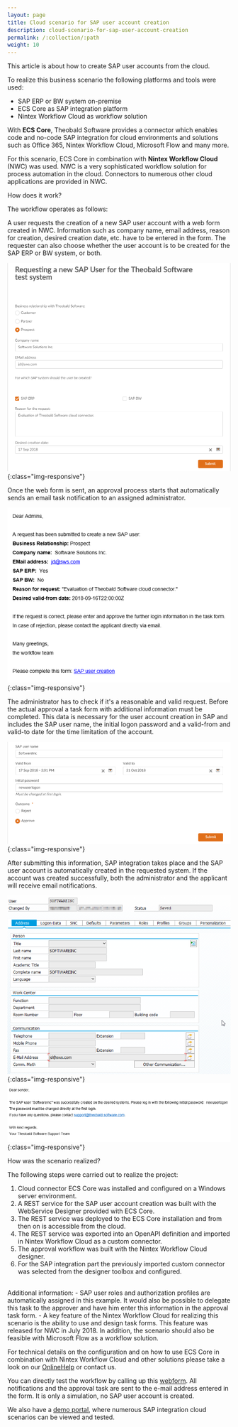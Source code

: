 ```yaml
---
layout: page
title: Cloud scenario for SAP user account creation
description: cloud-scenario-for-sap-user-account-creation
permalink: /:collection/:path
weight: 10
---
```


This article is about how to create SAP user accounts from the cloud.

To realize this business scenario the following platforms and tools were used:

- SAP ERP or BW system on-premise
- ECS Core as SAP integration platform
- Nintex Workflow Cloud as workflow solution

With **ECS Core**, Theobald Software provides a connector which enables code and no-code SAP integration for cloud environments and solutions such as Office 365, Nintex Workflow Cloud, Microsoft Flow and many more.

For this scenario, ECS Core in combination with **Nintex Workflow Cloud** (NWC) was used. NWC is a very sophisticated workflow solution for process automation in the cloud. Connectors to numerous other cloud applications are provided in NWC.

How does it work?

The workflow operates as follows:

A user requests the creation of a new SAP user account with a web form created in NWC. Information such as company name, email address, reason for creation, desired creation date, etc. have to be entered in the form.
The requester can also choose whether the user account is to be created for the SAP ERP or BW system, or both.

![ecscore_SAP-User-Creation_01](/img/contents/ecscore/ecscore_SAP-User-Creation_01.png){:class="img-responsive"}

Once the web form is sent, an approval process starts that automatically sends an email task notification to an assigned administrator.

![ecscore_SAP-User-Creation_02](/img/contents/ecscore/ecscore_SAP-User-Creation_02.png){:class="img-responsive"}

The administrator has to check if it's a reasonable and valid request. Before the actual approval a task form with additional information must be completed. This data is necessary for the user account creation in SAP and includes the SAP user name, the initial logon password and a valid-from and valid-to date for the time limitation of the account.

![ecscore_SAP-User-Creation_03](/img/contents/ecscore/ecscore_SAP-User-Creation_03.png){:class="img-responsive"}

After submitting this information, SAP integration takes place and the SAP user account is automatically created in the requested system. If the account was created successfully, both the administrator and the applicant will receive email notifications.

![ecscore_SAP-User-Creation_04](/img/contents/ecscore/ecscore_SAP-User-Creation_04.png){:class="img-responsive"}
![ecscore_SAP-User-Creation_05](/img/contents/ecscore/ecscore_SAP-User-Creation_05.png){:class="img-responsive"}

How was the scenario realized?

The following steps were carried out to realize the project:
<br>
1. Cloud connector ECS Core was installed and configured on a Windows server environment.
2. A REST service for the SAP user account creation was built with the WebService Designer provided with ECS Core.
3. The REST service was deployed to the ECS Core installation and from then on is accessible from the cloud.
4. The REST service was exported into an OpenAPI definition and imported in Nintex Workflow Cloud as a custom connector.
5. The approval workflow was built with the Nintex Workflow Cloud designer.
6. For the SAP integration part the previously imported custom connector was selected from the designer toolbox and configured.
<br>
Additional information:
- SAP user roles and authorization profiles are automatically assigned in this example. It would also be possible to delegate this task to the approver and have him enter this information in the approval task form.
- A key feature of the Nintex Workflow Cloud for realizing this scenario is the ability to use and design task forms. This feature was released for NWC in July 2018. In addition, the scenario should also be feasible with Microsoft Flow as a workflow solution.

For technical details on the configuration and on how to use ECS Core in combination with Nintex Workflow Cloud and other solutions please take a look on our [OnlineHelp](https://help.theobald-software.com/en/ecs-core/) or contact us.

You can directly test the workflow by calling up this [webform](https://theobald.workflowcloud.com/forms/9e48cec6-cc88-49a2-9840-61c3e6de705c). All notifications and the approval task are sent to the e-mail address entered in the form. It is only a simulation, no SAP user account is created.

We also have a [demo portal](https://theobald-software.com/en/erpconnect-services/demo-portal/), where numerous SAP integration cloud scenarios can be viewed and tested.

